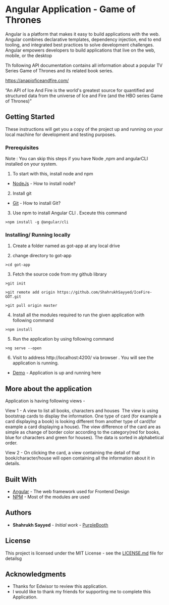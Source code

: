 # Angular Application - Game of Thrones 

Angular is a platform that makes it easy to build applications with the web. Angular combines declarative templates, dependency injection, end to end tooling, and integrated best practices to solve development challenges. Angular empowers developers to build applications that live on the web, mobile, or the desktop

Th following API documentation contains all information about a popular TV Series Game of
Thrones and its related book series.

https://anapioficeandfire.com/

“An API of Ice And Fire is the world's greatest source for quantified and structured data
from the universe of Ice and Fire (and the HBO series Game of Thrones)”


## Getting Started

These instructions will get you a copy of the project up and running on your local machine for development and testing purposes.

### Prerequisites

Note : You can skip this steps if you have Node ,npm and angularCLI installed on your system.


1) To start with this, install node and npm

* [NodeJs](https://nodejs.org/en/) - How to install node?

2) Install git 


* [Git](https://git-scm.com/book/en/v2/Getting-Started-Installing-Git) - How to install Git?

3) Use npm to install Angular CLI . Exceute this command

```
>npm install -g @angular/cli
```

 
### Installing/ Running locally


1) Create a folder named as got-app at any local drive

2) change directory to got-app

```
>cd got-app
```

3) Fetch the source code from my github library
 
```
>git init
```

```
>git remote add origin https://github.com/ShahrukhSayyed/IceFire-GOT.git
```

```
>git pull origin master
```

4) Install all the modules required to run the given application with following command

```
>npm install
```

5) Run the application by using following command

```
>ng serve --open
```

6) Visit to address http://localhost:4200/ via browser . You will see the application is running.


* [Demo](http://gotapp.shahrukhsayyed.tech) - Application is up and running here

## More about the application

Application is having following views -

View 1 - A view to list all books, characters and houses
​
The view is using bootstrap cards to display the information. One type of card (for example a card displaying a book) is looking different from
another type of card(for example a card displaying a house). The view difference of the card are as simple as change of border color according to the category(red for
books, blue for characters and green for houses). The data is sorted in alphabetical order.

View 2 - On clicking the card, a view containing the detail of that book/character/house will open containing all the information about it in details.



## Built With

* [Angular](https://angular.io/) - The web framework used for Frontend Design
* [NPM](https://www.npmjs.com/) - Most of the modules are used

## Authors

* **Shahrukh Sayyed** - *Initial work* - [PurpleBooth](https://github.com/ShahrukhSayyed)

## License

This project is licensed under the MIT License - see the [LICENSE.md](LICENSE.md) file for detailsg

## Acknowledgments

* Thanks for Edwisor to review this application.
* I would like to thank my friends for supporting me to complete this Application.

